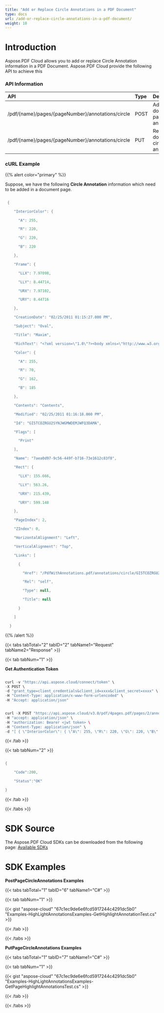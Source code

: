 ```yaml
---
title: "Add or Replace Circle Annotations in a PDF Document"
type: docs
url: /add-or-replace-circle-annotations-in-a-pdf-document/
weight: 10
---
```


# **Introduction**
Aspose.PDF Cloud allows you to add or replace Circle Annotation information in a PDF Document. Aspose.PDF Cloud provide the following API to achieve this
### **API Information**

|**API**|**Type**|**Description**|**Swagger Link**|
| :- | :- | :- | :- |
|/pdf/{name}/pages/{pageNumber}/annotations/circle|POST|Add document page circle annotations.|[PostPageCircleAnnotations](https://apireference.aspose.cloud/pdf/#/Annotations/PostPageCircleAnnotations)|
|/pdf/{name}/pages/{pageNumber}/annotations/circle|PUT|Replace document circle annotation|[PutCircleAnnotation](https://apireference.aspose.cloud/pdf/#/Annotations/PutLineAnnotation)|
### **cURL Example**
{{% alert color="primary" %}} 

Suppose, we have the following **Circle Annotation** information which need to be added in a document page.

```java

 {

    "InteriorColor": {

      "A": 255,

      "R": 220,

      "G": 220,

      "B": 220

    },

    "Frame": {

      "LLX": 7.97098,

      "LLY": 8.44714,

      "URX": 7.97102,

      "URY": 8.44716

    },

    "CreationDate": "02/25/2011 01:15:27.000 PM",

    "Subject": "Oval",

    "Title": "Maxim",

    "RichText": "<?xml version=\"1.0\"?><body xmlns=\"http://www.w3.org/1999/xhtml\" xmlns:xfa=\"http://www.xfa.org/schema/xfa-data/1.0/\" xfa:APIVersion=\"Acrobat:7.0.0\" xfa:spec=\"2.0.2\" ><p><span style=\"text-decoration:;font-size:10.0pt\">Contents</span></p></body>",

    "Color": {

      "A": 255,

      "R": 70,

      "G": 162,

      "B": 185

    },

    "Contents": "Contents",

    "Modified": "02/25/2011 01:16:18.000 PM",

    "Id": "GI5TCOZRGU2SYNJWGMWDEMJWFQ3DAMA",

    "Flags": [

      "Print"

    ],

    "Name": "7aea0d97-9c56-449f-b716-73e1612c83f8",

    "Rect": {

      "LLX": 155.666,

      "LLY": 563.26,

      "URX": 215.439,

      "URY": 599.148

    },

    "PageIndex": 2,

    "ZIndex": 0,

    "HorizontalAlignment": "Left",

    "VerticalAlignment": "Top",

    "Links": [

      {

        "Href": "/PdfWithAnnotations.pdf/annotations/circle/GI5TCOZRGU2SYNJWGMWDEMJWFQ3DAMA",

        "Rel": "self",

        "Type": null,

        "Title": null

      }

    ]

  }

```

{{% /alert %}} 

{{< tabs tabTotal="2" tabID="2" tabName1="Request" tabName2="Response" >}}

{{< tab tabNum="1" >}}

**Get Authentication Token**

```java

curl -v "https://api.aspose.cloud/connect/token" \
-X POST \
-d "grant_type=client_credentials&client_id=xxxx&client_secret=xxxx" \
-H "Content-Type: application/x-www-form-urlencoded" \
-H "Accept: application/json"

```

```java

curl -X POST "https://api.aspose.cloud/v3.0/pdf/4pages.pdf/pages/2/annotations/circle" \
-H "accept: application/json" \
-H "authorization: Bearer <jwt token> \
-H "Content-Type: application/json" \
-d "[ { \"InteriorColor\": { \"A\": 255, \"R\": 220, \"G\": 220, \"B\": 220 }, \"Frame\": { \"LLX\": 7.97098, \"LLY\": 8.44714, \"URX\": 7.97102, \"URY\": 8.44716 }, \"CreationDate\": \"02/25/2011 01:15:27.000 PM\", \"Subject\": \"Oval\", \"Title\": \"Maxim\", \"RichText\": \"<?xml version=\\\"1.0\\\"?><body xmlns=\\\"http://www.w3.org/1999/xhtml\\\" xmlns:xfa=\\\"http://www.xfa.org/schema/xfa-data/1.0/\\\" xfa:APIVersion=\\\"Acrobat:7.0.0\\\" xfa:spec=\\\"2.0.2\\\" ><p><span style=\\\"text-decoration:;font-size:10.0pt\\\">Contents</span></p></body>\", \"Color\": { \"A\": 255, \"R\": 70, \"G\": 162, \"B\": 185 }, \"Contents\": \"Contents\", \"Modified\": \"02/25/2011 01:16:18.000 PM\", \"Id\": \"GI5TCOZRGU2SYNJWGMWDEMJWFQ3DAMA\", \"Flags\": [ \"Print\" ], \"Name\": \"7aea0d97-9c56-449f-b716-73e1612c83f8\", \"Rect\": { \"LLX\": 155.666, \"LLY\": 563.26, \"URX\": 215.439, \"URY\": 599.148 }, \"PageIndex\": 2, \"ZIndex\": 0, \"HorizontalAlignment\": \"Left\", \"VerticalAlignment\": \"Top\", \"Links\": [ { \"Href\": \"/PdfWithAnnotations.pdf/annotations/circle/GI5TCOZRGU2SYNJWGMWDEMJWFQ3DAMA\", \"Rel\": \"self\", \"Type\": null, \"Title\": null } ] }]"

```

{{< /tab >}}

{{< tab tabNum="2" >}}

```java

{

	"Code":200,

   	"Status":"OK"

}

```

{{< /tab >}}

{{< /tabs >}}
# **SDK Source**
The Aspose.PDF Cloud SDKs can be downloaded from the following page: [Available SDKs](/pdf/available-sdks/)
# **SDK Examples**
**PostPageCircleAnnotations Examples**

{{< tabs tabTotal="1" tabID="6" tabName1="C#" >}}

{{< tab tabNum="1" >}}

{{< gist "aspose-cloud" "67c1ec9de6e6fcd5917244c4291dc5b0" "Examples-HighLightAnnotationsExamples-GetHighlightAnnotationTest.cs" >}}

{{< /tab >}}

{{< /tabs >}}

**PutPageCircleAnnotations Examples**

{{< tabs tabTotal="1" tabID="7" tabName1="C#" >}}

{{< tab tabNum="1" >}}

{{< gist "aspose-cloud" "67c1ec9de6e6fcd5917244c4291dc5b0" "Examples-HighLightAnnotationsExamples-GetPageHighlightAnnotationsTest.cs" >}}

{{< /tab >}}

{{< /tabs >}}




